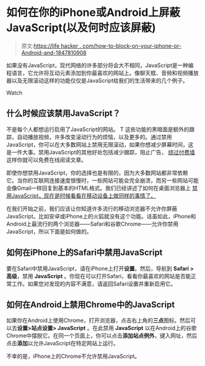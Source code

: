 # 如何在你的iPhone或Android上屏蔽JavaScript(以及何时应该屏蔽)

> 原文:[https://life hacker . com/how-to-block-on-your-iphone-or-Android-and-1847810908](https://lifehacker.com/how-to-block-javascript-on-your-iphone-or-android-and-1847810908)

如果没有JavaScript，现代网络的许多部分将会大不相同，JavaScript是一种编程语言，它允许将互动元素添加到你最喜欢的网站上。像聊天框、音频和视频播放器以及无限滚动这样的功能仅仅是JavaScript给我们的生活带来的几个例子。

Watch

## 什么时候应该禁用JavaScript？

不是每个人都想运行启用了JavaScript的网站。 T 这些功能的黑暗面是额外的跟踪，自动播放视频，许多改变滚动行为的烦恼，以及更多的。通过禁用JavaScript，你可以在大多数网站上禁用无限滚动，如果你想减少屏幕时间，这是一件大事。禁用JavaScript的其他好处包括减少跟踪，阻止广告， [绕过付费墙](https://lifehacker.com/how-to-get-past-a-paywall-to-read-an-article-for-free-1847800292) 这样你就可以免费在线阅读文章。

即使你想禁用JavaScript，你的选择也是有限的，因为大多数网站都非常依赖它。当你的互联网连接速度很慢时，一些网站可能会完全崩溃，而另一些网站可能会像Gmail一样回复到基本的HTML格式。我们已经讲述了如何在桌面浏览器上 [禁用JavaScript，现在是时候看看在移动设备上做同样的事情了。](https://lifehacker.com/block-javascript-in-your-browser-to-prevent-annoying-em-1843186321)

在我们开始之前，我们应该让你知道许多流行的移动浏览器不允许你屏蔽JavaScript。比如安卓或iPhone上的火狐就没有这个功能。话虽如此，iPhone和Android上最流行的两个浏览器——Safari和谷歌Chrome——允许你禁用JavaScript，所以下面是如何做的。

## 如何在iPhone上的Safari中禁用JavaScript

要在Safari中禁用JavaScript，请在iPhone上打开**设置**。然后，导航到 **Safari >高级**，禁用 **JavaScript** 。你现在可以打开Safari，看看你最喜欢的网站是否能正常工作。如果您对发现的内容不满意，请返回Safari设置并重新启用它。

## 如何在Android上禁用Chrome中的JavaScript

如果你在Android上使用Chrome，打开浏览器，点击右上角的**三点**图标。然后可以去**设置>站点设置> JavaScript** 。在此禁用 **JavaScript** 以在Android上的谷歌Chrome中摆脱它。在同一个页面上，你可以点击**添加站点例外**，键入网址，然后点击**添加**以允许JavaScript在特定网站上运行。

不幸的是，iPhone上的Chrome不允许禁用JavaScript。